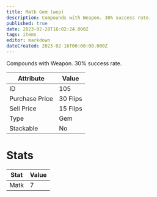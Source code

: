 ```yaml
---
title: Matk Gem (wep)
description: Compounds with Weapon. 30% success rate.
published: true
date: 2023-02-28T16:02:24.000Z
tags: items
editor: markdown
dateCreated: 2023-02-16T00:00:00.000Z
---
```


Compounds with Weapon. 30% success rate.

|Attribute|Value|
|-|-|
|ID|105|
|Purchase Price|30 Flips|
|Sell Price|15 Flips|
|Type|Gem|
|Stackable|No|

# Stats
|Stat|Value|
|-|-|
|Matk|7|
